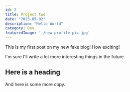 ```yaml
---
id: 2
title: Project two
date: "2023-05-02"
description: "Hello World"
category: Dev
featuredImage: './new-profile-pic.jpg'
---
```


This is my first post on my new fake blog! How exciting!

I'm sure I'll write a lot more interesting things in the future.

## Here is a heading

And here is some more copy.